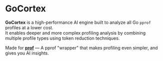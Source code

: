# GoCortex

**GoCortex** is a high-performance AI engine built to analyze all Go `pprof` profiles at a lower cost.  
It enables deeper and more complex profiling analysis by combining multiple profile types using token reduction techniques.

Made for [**prof**](https://github.com/AlexsanderHamir/prof) — A pprof "wrapper" that makes profiling even simpler, and gives you AI insights.
